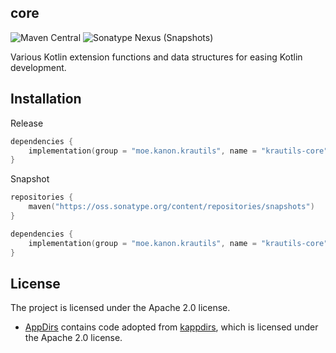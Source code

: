 ## core

![Maven Central](https://img.shields.io/maven-central/v/moe.kanon.krautils/krautils-core?label=release&style=for-the-badge) ![Sonatype Nexus (Snapshots)](https://img.shields.io/nexus/s/moe.kanon.krautils/krautils-core?label=snapshot&server=https%3A%2F%2Foss.sonatype.org&style=for-the-badge)

Various Kotlin extension functions and data structures for easing Kotlin development.

## Installation

Release

```kotlin
dependencies {
	implementation(group = "moe.kanon.krautils", name = "krautils-core", version = "${RELEASE_VERSION}")
}
```

Snapshot

```kotlin
repositories {
	maven("https://oss.sonatype.org/content/repositories/snapshots")
}

dependencies {
	implementation(group = "moe.kanon.krautils", name = "krautils-core", version = "${SNAPSHOT_VERSION}")
}
```

## License
The project is licensed under the Apache 2.0 license.
- [AppDirs](./src/main/kotlin/krautils/io/AppDirs.kt) contains code adopted from [kappdirs](https://github.com/erayerdin/kappdirs/blob/master/src/main/kotlin/io/github/erayerdin/kappdirs/appdirs/UnixAppDirs.kt#L79), which is licensed under the Apache 2.0 license.